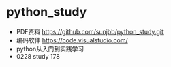 # python_study
* PDF资料 https://github.com/sunjbb/python_study.git 
* 编码软件 https://code.visualstudio.com/
* python从入门到实践学习
* 0228 study 178

